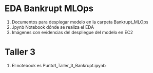 # EDA Bankrupt MLOps
1. Documentos para desplegar modelo en la carpeta Bankrupt_MLOps
2. .ipynb Notebook dónde se realiza el EDA
3. Imágenes con evidencias del despliegue del modelo en EC2

# Taller 3
1. El notebook es Punto1_Taller_3_Bankrupt.ipynb
